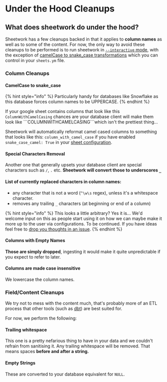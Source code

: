 # Under the Hood Cleanups

## What does sheetwork do under the hood?

Sheetwork has a few cleanups backed in that it applies to **column names** as well as to some of the content. For now, the only way to avoid these cleanups to be performed is to run sheetwork in [`--interactive` mode](upload-operation.md#optional-but-mighty-flags), with the exception of [camelCase to snake\_case transformations](under-the-hood-cleanups.md#camelcase-to-snake_case) which you can control in your `sheets.ym` file.

### Column Cleanups

#### CamelCase to snake\_case

{% hint style="info" %}
Particularly handy for databases like Snowflake as this database forces column names to be UPPERCASE.
{% endhint %}

If your google sheet contains columns that look like this `ColumnWithCamelCasing` chances are your database client will make them look like \```COLUMNWITHCAMELCASING```which isn't the prettiest thing... 

Sheetwork will automatically reformat camel cased columns to something that looks like this: `column_with_camel_case` if you have enabled `snake_case_camel: True` in your [sheet configuration](../usage/sheet-configuration/).

#### Special Characters Removal

Another one that generally upsets your database client are special characters such as `/`, `.` etc. **Sheetwork will convert those to underscores `_`**

#### List of currently replaced characters in column names:

* any character that is not a word \(`^\w\s` regex\), unless it's a whitespace character.
* removes any trailing `_` characters \(at beginning or end of a column\)

{% hint style="info" %}
This looks a little arbitrary? Yes it is... We'd welcome input on this as people start using it on how we can maybe make it more up to the user via configurations. To be continued. If you have ideas feel free to [drop you thoughts in an issue](https://github.com/bastienboutonnet/sheetload/issues/new/choose).
{% endhint %}

#### Columns with Empty Names

**Those are simply dropped**, ingesting it would make it quite unpredictable if you expect to refer to later.

#### Columns are made case insensitive

We lowercase the column names.

### Field/Content Cleanups

We try not to mess with the content much, that's probably more of an ETL process that other tools \(such as [dbt](https://www.getdbt.com/)\) are best suited for. 

For now, we perform the following: 

#### Trailing whitespace

This one is a pretty nefarious thing to have in your data and we couldn't refrain from sanitising it. Any trailing whitespace will be removed. That means spaces **before and after a string.**

#### **Empty Strings**

These are converted to your database equivalent for `NULL`.


